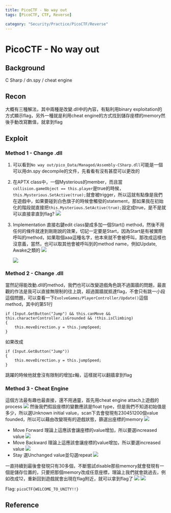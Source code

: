 ```yaml
---
title: PicoCTF - No way out
tags: [PicoCTF, CTF, Reverse]

category: "Security/Practice/PicoCTF/Reverse"
---
```


# PicoCTF - No way out

## Background
C Sharp / dn.spy / cheat engine

## Recon
大概有三種解法，其中兩種是改變.dll中的內容，有點利用binary exploitation的方式顯示flag，另外一種就是利用cheat engine的方式找到儲存座標的memory然後手動改寫數值，就拿到flag

## Exploit

### Method 1 - Change .dll
1. 可以看到`No way out/pico_Data/Managed/Assembly-CSharp.dll`可能是一個可以用dn.spy decompile的文件，先看看有沒有甚麼可以更改的
2. 在APTX class中，一個Mysterious的member，而且當`collision.gameObject == this.player`是true的時候，`this.Mysterious.SetActive(true);`就會被trigger，所以這就有點像是我們在遊戲中，如果要碰到白色旗子的時候會觸發的statement，那如果我在初始化的階段就直接把`this.Mysterious.SetActive(true);`設定成true，是不是就可以直接拿直到flag?
![](https://hackmd.io/_uploads/rylVM-rah.png)
3. Implementation
直接右鍵edit class變成多加一個Start() method，然後不用任何的條件就達到剛剛說的效果，切記一定要是Start，因為Start是有被實際呼叫的method，如果取個aaa這種名字，他本來就不會被呼叫，那改成這樣也沒意義，當然，也可以取其他會被呼叫到的method name，例如Update, Awake之類的
![](https://hackmd.io/_uploads/rJ-UNZBp3.png)

    ![](https://hackmd.io/_uploads/Hy_pE-HT2.png)


### Method 2 - Change .dll
當然記得能改動.dll的method，我們也可以改變遊戲角色跳不過圍牆的問題，最直觀的作法是我可以直接無限制的往上跳，超過圍牆就抵達flag，不會只有跳一小段這個問題，可以查看一下`EvolveGames/PlayerController/Update()`這個method，其中的第51行
```csharp!
if (Input.GetButton("Jump") && this.canMove && this.characterController.isGrounded && !this.isClimbing)
{
    this.moveDirection.y = this.jumpSpeed;
}
```
如果改成
```csharp!
if (Input.GetButton("Jump"))
{
    this.moveDirection.y = this.jumpSpeed;
}
```
跳躍的時候他就會沒有限制的增加z軸，這樣就可以翻牆拿到flag

### Method 3 - Cheat Engine
這個方法最有趣也最直接，還不用通靈，首先用cheat engine attach上遊戲的process
![](https://hackmd.io/_uploads/ByH3KIVpn.png)
然後我們假設座標的變數應該是float type，但是我們不知道初始值是多少，所以選Unknown initial value，scan下去會發現有230451200個value founded，所以可以藉由改變現有的遊戲狀態，篩選出座標的memory
![](https://hackmd.io/_uploads/rydgc8VTn.png)

* Move Forward
理論上這應該會讓座標的value增加，所以要選increased value
![](https://hackmd.io/_uploads/r1kxsdVTn.png)
* Move Backward
理論上這應該會讓座標的value增加，所以要選increased value
![](https://hackmd.io/_uploads/S1RgsONT3.png)
* Stay
選Unchanged value並勾選repeat
![](https://hackmd.io/_uploads/SJzJjdNah.png)

一直持續到最後會發現只有30多個，不斷嘗試disable那些memory就會發現有一個是儲存位置的，只要把那個memory改成任意座標，理論上我們就會跳過去，例如改成12，重新回到遊戲就會出現在flag附近，就可以拿到flag了
![](https://hackmd.io/_uploads/S1QkRdVa3.png)
![](https://hackmd.io/_uploads/B1qMJFNp2.png)

Flag: `picoCTF{WELCOME_TO_UNITY!!}`

## Reference
[^pico-reverse-no-way-out-wp-martin]:[ picoCTF 2023 No Way Out ](https://youtu.be/XzHJir0vtOk?si=U9RWOVUSnoQ9NEpw)
[^pico-reverse-no-way-out-wp-cryptocat]:[ Teleporting Through Walls with Cheat Engine - "No Way Out" [PicoCTF 2023] ](https://youtu.be/QgF4PQjeG-o?si=OBHfUigE0J1rT9jw)